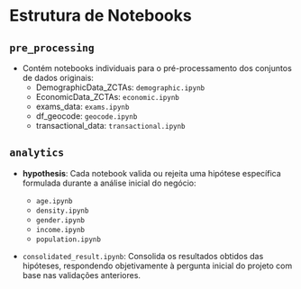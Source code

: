 # Estrutura de Notebooks

## `pre_processing`
- Contém notebooks individuais para o pré-processamento dos conjuntos de dados originais:
  - DemographicData_ZCTAs: `demographic.ipynb`
  - EconomicData_ZCTAs: `economic.ipynb`
  - exams_data: `exams.ipynb`
  - df_geocode: `geocode.ipynb`
  - transactional_data: `transactional.ipynb`

## `analytics`
- **hypothesis**: Cada notebook valida ou rejeita uma hipótese específica formulada durante a análise inicial do negócio:
  - `age.ipynb`
  - `density.ipynb`
  - `gender.ipynb`
  - `income.ipynb`
  - `population.ipynb`

- `consolidated_result.ipynb`: Consolida os resultados obtidos das hipóteses, respondendo objetivamente à pergunta inicial do projeto com base nas validações anteriores.

